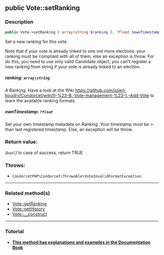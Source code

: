 ## public Vote::setRanking

### Description    

```php
public Vote->setRanking ( array|string $ranking [, ?float $ownTimestamp = null] ): bool
```

Set a new ranking for this vote.

Note that if your vote is already linked to one ore more elections, your ranking must be compliant with all of them, else an exception is throw. For do this, you need to use only valid Candidate object, you can't register a new ranking from string if your vote is already linked to an election.
    

##### **ranking:** *```array|string```*   
A Ranking. Have a look at the Wiki https://github.com/julien-boudry/Condorcet/wiki/II-%23-B.-Vote-management-%23-1.-Add-Vote to learn the available ranking formats.    


##### **ownTimestamp:** *```?float```*   
Set your own timestamp metadata on Ranking. Your timestamp must be > than last registered timestamp. Else, an exception will be throw.    


### Return value:   

*(```bool```)* In case of success, return TRUE



### Throws:   

* ```CondorcetPHP\Condorcet\Throwable\VoteInvalidFormatException```

---------------------------------------

### Related method(s)      

* [Vote::getRanking](../Vote%20Class/public%20Vote--getRanking.md)    
* [Vote::getHistory](../Vote%20Class/public%20Vote--getHistory.md)    
* [Vote::__construct](../Vote%20Class/public%20Vote--__construct.md)    

---------------------------------------

### Tutorial

* **[This method has explanations and examples in the Documentation Book](https://www.condorcet.io/3.AsPhpLibrary/5.Votes/1.AddVotes)**    
